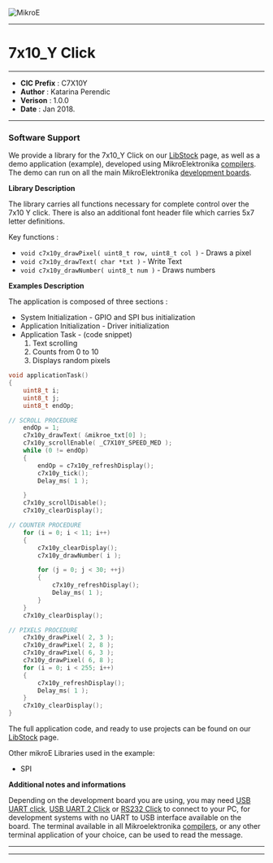 ![MikroE](http://www.mikroe.com/img/designs/beta/logo_small.png)

---

# 7x10_Y Click

---

- **CIC Prefix**  : C7X10Y
- **Author**      : Katarina Perendic
- **Verison**     : 1.0.0
- **Date**        : Jan 2018.

---

### Software Support

We provide a library for the 7x10_Y Click on our [LibStock](https://libstock.mikroe.com/projects/view/2198/7x10-y-click) 
page, as well as a demo application (example), developed using MikroElektronika 
[compilers](http://shop.mikroe.com/compilers). The demo can run on all the main 
MikroElektronika [development boards](http://shop.mikroe.com/development-boards).

**Library Description**

The library carries all functions necessary for complete control over the 7x10 Y click. 
There is also an additional font header file which carries 5x7 letter definitions.

Key functions :

- ``` void c7x10y_drawPixel( uint8_t row, uint8_t col ) ``` - Draws a pixel
- ``` void c7x10y_drawText( char *txt ) ``` - Write Text
- ``` void c7x10y_drawNumber( uint8_t num ) ``` - Draws numbers

**Examples Description**

The application is composed of three sections :

- System Initialization - GPIO and SPI bus initialization
- Application Initialization - Driver initialization
- Application Task - (code snippet)
  1. Text scrolling
  2. Counts from 0 to 10
  3. Displays random pixels


```.c
void applicationTask()
{
    uint8_t i;
    uint8_t j;
    uint8_t endOp;

// SCROLL PROCEDURE
    endOp = 1;
    c7x10y_drawText( &mikroe_txt[0] );
    c7x10y_scrollEnable( _C7X10Y_SPEED_MED );
    while (0 != endOp)
    {
        endOp = c7x10y_refreshDisplay();
        c7x10y_tick();
        Delay_ms( 1 );

    }
    c7x10y_scrollDisable();
    c7x10y_clearDisplay();

// COUNTER PROCEDURE
    for (i = 0; i < 11; i++)
    {
        c7x10y_clearDisplay();
        c7x10y_drawNumber( i );

        for (j = 0; j < 30; ++j)
        {
            c7x10y_refreshDisplay();
            Delay_ms( 1 );
        }
    }
    c7x10y_clearDisplay();

// PIXELS PROCEDURE
    c7x10y_drawPixel( 2, 3 );
    c7x10y_drawPixel( 2, 8 );
    c7x10y_drawPixel( 6, 3 );
    c7x10y_drawPixel( 6, 8 );
    for (i = 0; i < 255; i++)
    {
        c7x10y_refreshDisplay();
        Delay_ms( 1 );
    }
    c7x10y_clearDisplay();
}
```

The full application code, and ready to use projects can be found on our 
[LibStock](https://libstock.mikroe.com/projects/view/2198/7x10-y-click) page.

Other mikroE Libraries used in the example:

- SPI

**Additional notes and informations**

Depending on the development board you are using, you may need 
[USB UART click](http://shop.mikroe.com/usb-uart-click), 
[USB UART 2 Click](http://shop.mikroe.com/usb-uart-2-click) or 
[RS232 Click](http://shop.mikroe.com/rs232-click) to connect to your PC, for 
development systems with no UART to USB interface available on the board. The 
terminal available in all Mikroelektronika 
[compilers](http://shop.mikroe.com/compilers), or any other terminal application 
of your choice, can be used to read the message.

---
---
